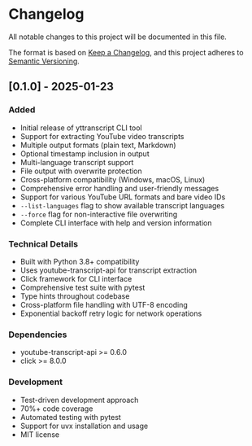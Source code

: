 # Changelog

All notable changes to this project will be documented in this file.

The format is based on [Keep a Changelog](https://keepachangelog.com/en/1.0.0/),
and this project adheres to [Semantic Versioning](https://semver.org/spec/v2.0.0.html).

## [0.1.0] - 2025-01-23

### Added
- Initial release of yttranscript CLI tool
- Support for extracting YouTube video transcripts
- Multiple output formats (plain text, Markdown)
- Optional timestamp inclusion in output
- Multi-language transcript support
- File output with overwrite protection
- Cross-platform compatibility (Windows, macOS, Linux)
- Comprehensive error handling and user-friendly messages
- Support for various YouTube URL formats and bare video IDs
- `--list-languages` flag to show available transcript languages
- `--force` flag for non-interactive file overwriting
- Complete CLI interface with help and version information

### Technical Details
- Built with Python 3.8+ compatibility
- Uses youtube-transcript-api for transcript extraction
- Click framework for CLI interface
- Comprehensive test suite with pytest
- Type hints throughout codebase
- Cross-platform file handling with UTF-8 encoding
- Exponential backoff retry logic for network operations

### Dependencies
- youtube-transcript-api >= 0.6.0
- click >= 8.0.0

### Development
- Test-driven development approach
- 70%+ code coverage
- Automated testing with pytest
- Support for uvx installation and usage
- MIT license